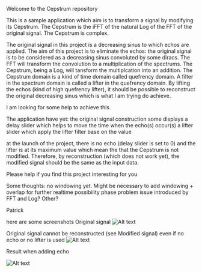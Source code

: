Welcome to the Cepstrum repository

This is a sample application which aim is to transform a signal by modifying its Cepstrum.
The Cepstrum is the iFFT of the natural Log of the FFT of the original signal. The Cepstrum is complex.

The original signal in this project is a decreasing sinus to which echos are applied. The aim of this project is to eliminate
the echos:
the original signal is to be considered as a decreasing sinus convoluted by some diracs. The FFT will transform the convolution to
a multiplication of the spectrums. The Cepstrum, being a Log, will tansform the multiplcation into an addition. The Cepstrum
domain is a kind of time domain called quefrency domain. A filter in the spectrum domain is called a lifter in the quefrency
domain. By lifting the echos (kind of high quefrency lifter), it should be possible to reconstruct the original decreasing
sinus which is what I am trying do achieve. 

I am looking for some help to achieve this.

The application have yet:
the original signal construction
some displays
a delay slider which helps to move the time when the echo(s) occur(s)
a lifter slider which apply the lifter filter base on the value

at the launch of the project, there is no echo (delay slider is set to 0) and the lifter is at its maximum value which mean the
that the Cepstrum is not modified. Therefore, by reconstruction (which does not work yet), the modified signal should be the
same as the input data.

Please help if you find this project interesting for you

Some thoughts:
no windowing yet. Might be necessary to add windowing + overlap for further realtime possibility
phase problem issue introduced by FFT and Log?
Other?

Patrick

here are some screenshots
Original signal
![Alt text](https://github.com/PatrickMuringer/Cepstrum/blob/master/Cepstrum/images/signal.png?raw=true "Original Signal")

Original signal cannot be reconstructed (see Modified signal) even if no echo or no lifter is used
![Alt text](https://github.com/PatrickMuringer/Cepstrum/blob/master/Cepstrum/images/app%20startup.png?raw=true "Startup of the project")


Result when adding echo

![Alt text](https://github.com/PatrickMuringer/Cepstrum/blob/master/Cepstrum/images/app%20startup%20with%20echo.png?raw=true "When adding echo")

